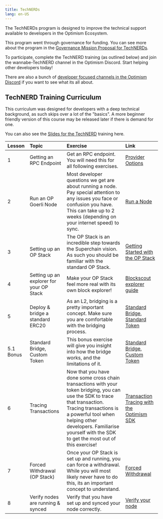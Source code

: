 ```yaml
---
title: TechNERDs
lang: en-US
---
```


The TechNERDs program is designed to improve the technical support available to developers in the Optimism Ecosystem. 

This program went through governance for funding. You can see more about the program in the [Governance Mission Proposal for TechNERDs](https://gov.optimism.io/t/ready-technerd-program/6087). 

To participate, complete the TechNERD training (as outlined below) and join the wannabe-TechNERD channel in the Optimism Discord. Start helping other developers today!

There are also a bunch of [developer focused channels in the Optimism Discord](https://discord.com/channels/667044843901681675/1080862392281481246) if you want to see what its all about. 

## TechNERD Training Curriculum

This curriculum was designed for developers with a deep technical background, as such skips over a lot of the "basics". A more beginner friendly version of this course may be released later if there is demand for one. 

You can also see the [Slides for the TechNERD](https://docs.google.com/presentation/d/1hyJAV39nxsGX3XOUTsRpcQoaSrYWE3qvsjT2cu8w560/edit?usp=sharing) training here. 

| Lesson | Topic | Exercise | Link |
|:-------|:------|:---------|:-----|
| 1 | Getting an RPC Endpoint | Get an RPC endpoint. You will need this for all following exercises. | [Provider Options](../../useful-tools/providers.md) |
| 2 | Run an OP Goerli Node | Most developer questions we get are about running a node. Pay special attention to any issues you face or confusion you have. This can take up to 2 weeks (depending on your internet speed) to sync. | [Run a Node](https://community.optimism.io/docs/developers/build/run-a-node/) |
| 3 | Setting up an OP Stack | The OP Stack is an incredible step towards the Superchain vision. As such you should be familiar with the standard OP Stack. | [Getting Started with the OP Stack](https://stack.optimism.io/docs/build/getting-started/)
| 4 | Setting up an explorer for your OP Stack | Make your OP Stack feel more real with its own block explorer! | [Blockscout explorer guide](https://stack.optimism.io/docs/build/explorer/)
|  5 | Deploy & bridge a standard ERC20 | As an L2, bridging is a pretty important concept. Make sure you are comfortable with the bridging process. | [Standard Bridge, Standard Token](https://github.com/ethereum-optimism/optimism-tutorial/tree/main/standard-bridge-standard-token) | 
| 5.1 Bonus | Standard Bridge, Custom Token | This bonus exercise will give you insight into how the bridge works, and the limitations of it. | [Standard Bridge, Custom Token](https://github.com/ethereum-optimism/optimism-tutorial/tree/main/standard-bridge-custom-token)
| 6 | Tracing Transactions | Now that you have done some cross chain transactions with your token bridging, you can use the SDK to trace that transaction. Tracing transactions is a powerful tool when helping other developers. Familiarise yourself with the SDK to get the most out of this exercise! | [Transaction Tracing with the Optimism SDK](https://github.com/ethereum-optimism/optimism-tutorial/tree/main/sdk-trace-tx)
| 7 | Forced Withdrawal (OP Stack) | Once your OP Stack is set up and running, you can force a withdrawal. While you will most likely never have to do this, its an important concept to understand. | [Forced Withdrawal](https://stack.optimism.io/docs/security/forced-withdrawal/)
| 8 | Verify nodes are running & synced | Verify that you have set up and synced your node correctly. | [Verify your node](https://stack.optimism.io/docs/build/getting-started/#use-your-rollup)
